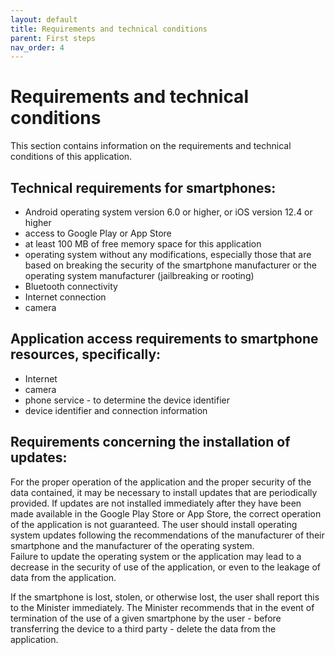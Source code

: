 ```yaml
---
layout: default
title: Requirements and technical conditions
parent: First steps
nav_order: 4
---
```


# Requirements and technical conditions

This section contains information on the requirements and technical conditions of this application.

## Technical requirements for smartphones:

- Android operating system version 6.0 or higher, or iOS version 12.4 or higher
- access to Google Play or App Store
- at least 100 MB of free memory space for this application
- operating system without any modifications, especially those that are based on breaking the security of the smartphone manufacturer or the operating system manufacturer (jailbreaking or rooting)
- Bluetooth connectivity
- Internet connection
- camera

## Application access requirements to smartphone resources, specifically:
- Internet
- camera
- phone service - to determine the device identifier
- device identifier and connection information



## Requirements concerning the installation of updates:

For the proper operation of the application and the proper security of the data contained, it may be necessary to install updates that are periodically provided. If updates are not installed immediately after they have been made available in the Google Play Store or App Store, the correct operation of the application is not guaranteed.
The user should install operating system updates following the recommendations of the manufacturer of their smartphone and the manufacturer of the operating system.   
Failure to update the operating system or the application may lead to a decrease in the security of use of the application, or even to the leakage of data from the application. 

If the smartphone is lost, stolen, or otherwise lost, the user shall report this to the Minister immediately.
The Minister recommends that in the event of termination of the use of a given smartphone by the user - before transferring the device to a third party - delete the data from the application.